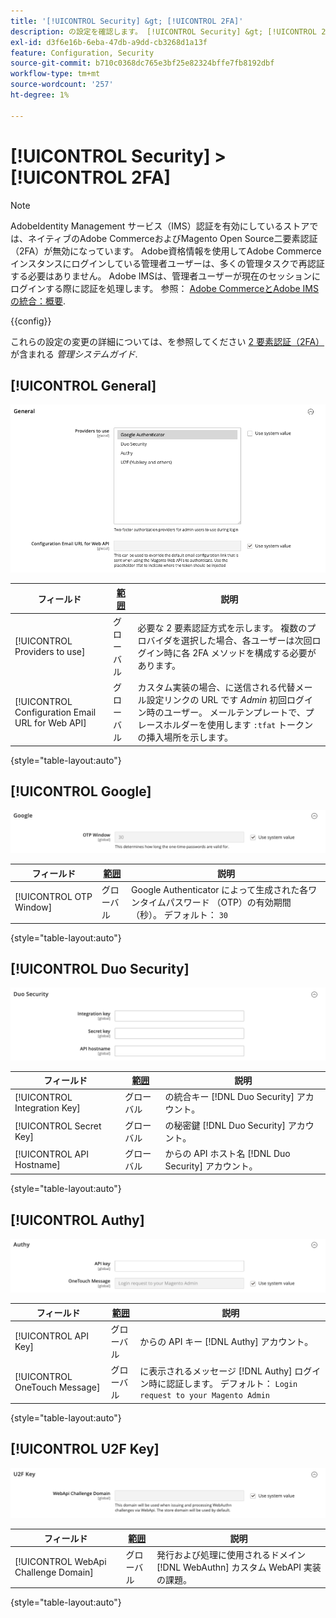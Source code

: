 ```yaml
---
title: '[!UICONTROL Security] &gt; [!UICONTROL 2FA]'
description: の設定を確認します。 [!UICONTROL Security] &gt; [!UICONTROL 2FA] コマース管理者のページ。
exl-id: d3f6e16b-6eba-47db-a9dd-cb3268d1a13f
feature: Configuration, Security
source-git-commit: b710c0368dc765e3bf25e82324bffe7fb8192dbf
workflow-type: tm+mt
source-wordcount: '257'
ht-degree: 1%

---
```


# [!UICONTROL Security] > [!UICONTROL 2FA]

>[!NOTE]
>
>AdobeIdentity Management サービス（IMS）認証を有効にしているストアでは、ネイティブのAdobe CommerceおよびMagento Open Source二要素認証（2FA）が無効になっています。 Adobe資格情報を使用してAdobe Commerce インスタンスにログインしている管理者ユーザーは、多くの管理タスクで再認証する必要はありません。 Adobe IMSは、管理者ユーザーが現在のセッションにログインする際に認証を処理します。 参照： [Adobe CommerceとAdobe IMSの統合：概要](https://experienceleague.adobe.com/docs/commerce-admin/start/admin/ims/adobe-ims-integration-overview.html).

{{config}}

これらの設定の変更の詳細については、を参照してください [2 要素認証（2FA）](../../systems/security-two-factor-authentication.md) が含まれる _管理システムガイド_.

## [!UICONTROL General]

![一般](./assets/2fa-general.png)<!-- zoom -->

| フィールド | [範囲](../../getting-started/websites-stores-views.md#scope-settings) | 説明 |
|--- |--- |--- |
| [!UICONTROL Providers to use] | グローバル | 必要な 2 要素認証方式を示します。 複数のプロバイダを選択した場合、各ユーザーは次回ログイン時に各 2FA メソッドを構成する必要があります。 |
| [!UICONTROL Configuration Email URL for Web API] | グローバル | カスタム実装の場合、に送信される代替メール設定リンクの URL です _Admin_ 初回ログイン時のユーザー。 メールテンプレートで、プレースホルダーを使用します `:tfat` トークンの挿入場所を示します。 |

{style="table-layout:auto"}

## [!UICONTROL Google]

![Google](./assets/2fa-google.png)<!-- zoom -->

| フィールド | [範囲](../../getting-started/websites-stores-views.md#scope-settings) | 説明 |
|--- |--- |--- |
| [!UICONTROL OTP Window] | グローバル | Google Authenticator によって生成された各ワンタイムパスワード （OTP）の有効期間（秒）。 デフォルト： `30` |

{style="table-layout:auto"}

## [!UICONTROL Duo Security]

![Duo セキュリティ](./assets/2fa-duo-security.png)<!-- zoom -->

| フィールド | [範囲](../../getting-started/websites-stores-views.md#scope-settings) | 説明 |
|--- |--- |--- |
| [!UICONTROL Integration Key] | グローバル | の統合キー [!DNL Duo Security] アカウント。 |
| [!UICONTROL Secret Key] | グローバル | の秘密鍵 [!DNL Duo Security] アカウント。 |
| [!UICONTROL API Hostname] | グローバル | からの API ホスト名 [!DNL Duo Security] アカウント。 |

{style="table-layout:auto"}

## [!UICONTROL Authy]

![作成者](./assets/2fa-authy.png)<!-- zoom -->

| フィールド | [範囲](../../getting-started/websites-stores-views.md#scope-settings) | 説明 |
|--- |--- |--- |
| [!UICONTROL API Key] | グローバル | からの API キー [!DNL Authy] アカウント。 |
| [!UICONTROL OneTouch Message] | グローバル | に表示されるメッセージ [!DNL Authy] ログイン時に認証します。 デフォルト： `Login request to your Magento Admin` |

{style="table-layout:auto"}

## [!UICONTROL U2F Key]

![U2F キー](./assets/2fa-u2f-key.png)<!-- zoom -->

| フィールド | [範囲](../../getting-started/websites-stores-views.md#scope-settings) | 説明 |
|--- |--- |--- |
| [!UICONTROL WebApi Challenge Domain] | グローバル | 発行および処理に使用されるドメイン [!DNL WebAuthn] カスタム WebAPI 実装の課題。 |

{style="table-layout:auto"}
